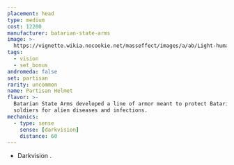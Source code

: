 ```yaml
---
placement: head
type: medium
cost: 12200
manufacturer: batarian-state-arms
image: >-
  https://vignette.wikia.nocookie.net/masseffect/images/a/ab/Light-human-Partisan.png/revision/latest/scale-to-width-down/160?cb=20100209143515
tags:
  - vision
  - set_bonus
andromeda: false
set: partisan
rarity: uncommon
name: Partisan Helmet
flavor: >-
  Batarian State Arms developed a line of armor meant to protect Batarian
  soldiers for alien diseases and infections.
mechanics:
  - type: sense
    sense: [darkvision]
    distance: 60
---
```

- Darkvision <me-distance length='60' />.
